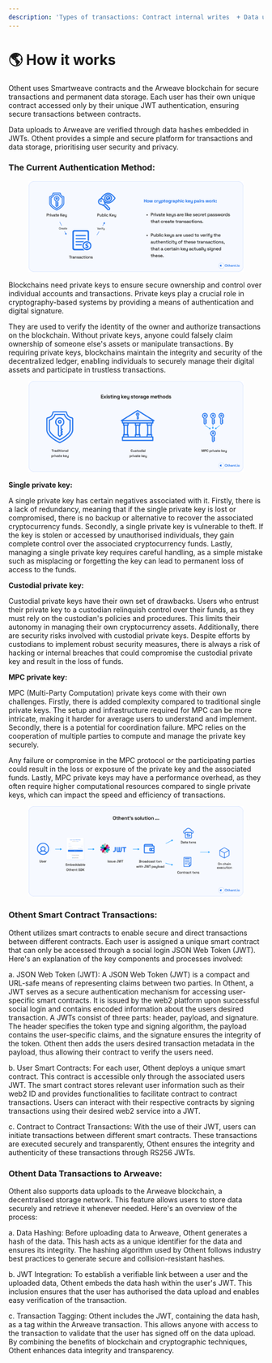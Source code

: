 ```yaml
---
description: 'Types of transactions: Contract internal writes  + Data uploading'
---
```


# 🌎 How it works

Othent uses Smartweave contracts and the Arweave blockchain for secure transactions and permanent data storage. Each user has their own unique contract accessed only by their unique JWT authentication, ensuring secure transactions between contracts.&#x20;

Data uploads to Arweave are verified through data hashes embedded in JWTs. Othent provides a simple and secure platform for transactions and data storage, prioritising user security and privacy.

### **The Current Authentication Method:**&#x20;

<figure><img src="../.gitbook/assets/Group 100.png" alt=""><figcaption></figcaption></figure>

Blockchains need private keys to ensure secure ownership and control over individual accounts and transactions. Private keys play a crucial role in cryptography-based systems by providing a means of authentication and digital signature.&#x20;

They are used to verify the identity of the owner and authorize transactions on the blockchain. Without private keys, anyone could falsely claim ownership of someone else's assets or manipulate transactions. By requiring private keys, blockchains maintain the integrity and security of the decentralized ledger, enabling individuals to securely manage their digital assets and participate in trustless transactions.

<figure><img src="../.gitbook/assets/Group 101 (1).png" alt=""><figcaption></figcaption></figure>

**Single private key:**

A single private key has certain negatives associated with it. Firstly, there is a lack of redundancy, meaning that if the single private key is lost or compromised, there is no backup or alternative to recover the associated cryptocurrency funds. Secondly, a single private key is vulnerable to theft. If the key is stolen or accessed by unauthorised individuals, they gain complete control over the associated cryptocurrency funds. Lastly, managing a single private key requires careful handling, as a simple mistake such as misplacing or forgetting the key can lead to permanent loss of access to the funds.

**Custodial private key:**

Custodial private keys have their own set of drawbacks. Users who entrust their private key to a custodian relinquish control over their funds, as they must rely on the custodian's policies and procedures. This limits their autonomy in managing their own cryptocurrency assets. Additionally, there are security risks involved with custodial private keys. Despite efforts by custodians to implement robust security measures, there is always a risk of hacking or internal breaches that could compromise the custodial private key and result in the loss of funds.

**MPC private key:**

MPC (Multi-Party Computation) private keys come with their own challenges. Firstly, there is added complexity compared to traditional single private keys. The setup and infrastructure required for MPC can be more intricate, making it harder for average users to understand and implement. Secondly, there is a potential for coordination failure. MPC relies on the cooperation of multiple parties to compute and manage the private key securely.&#x20;

Any failure or compromise in the MPC protocol or the participating parties could result in the loss or exposure of the private key and the associated funds. Lastly, MPC private keys may have a performance overhead, as they often require higher computational resources compared to single private keys, which can impact the speed and efficiency of transactions.

<figure><img src="../.gitbook/assets/Group 102.png" alt=""><figcaption></figcaption></figure>

### **Othent Smart Contract Transactions:**&#x20;

Othent utilizes smart contracts to enable secure and direct transactions between different contracts. Each user is assigned a unique smart contract that can only be accessed through a social login JSON Web Token (JWT). Here's an explanation of the key components and processes involved:

a. JSON Web Token (JWT): A JSON Web Token (JWT) is a compact and URL-safe means of representing claims between two parties. In Othent, a JWT serves as a secure authentication mechanism for accessing user-specific smart contracts. It is issued by the web2 platform upon successful social login and contains encoded information about the users desired transaction. A JWTs consist of three parts: header, payload, and signature. The header specifies the token type and signing algorithm, the payload contains the user-specific claims, and the signature ensures the integrity of the token. Othent then adds the users desired transaction metadata in the payload, thus allowing their contract to verify the users need.

b. User Smart Contracts: For each user, Othent deploys a unique smart contract. This contract is accessible only through the associated users JWT. The smart contract stores relevant user information such as their web2 ID and provides functionalities to facilitate contract to contract transactions. Users can interact with their respective contracts by signing transactions using their desired web2 service into a JWT.

c. Contract to Contract Transactions: With the use of their JWT, users can initiate transactions between different smart contracts. These transactions are executed securely and transparently, Othent ensures the integrity and authenticity of these transactions through RS256 JWTs.

### **Othent Data Transactions to Arweave:**&#x20;

Othent also supports data uploads to the Arweave blockchain, a decentralised storage network. This feature allows users to store data securely and retrieve it whenever needed. Here's an overview of the process:

a. Data Hashing: Before uploading data to Arweave, Othent generates a hash of the data. This hash acts as a unique identifier for the data and ensures its integrity. The hashing algorithm used by Othent follows industry best practices to generate secure and collision-resistant hashes.

b. JWT Integration: To establish a verifiable link between a user and the uploaded data, Othent embeds the data hash within the user's JWT. This inclusion ensures that the user has authorised the data upload and enables easy verification of the transaction.

c. Transaction Tagging: Othent includes the JWT, containing the data hash, as a tag within the Arweave transaction. This allows anyone with access to the transaction to validate that the user has signed off on the data upload. By combining the benefits of blockchain and cryptographic techniques, Othent enhances data integrity and transparency.

